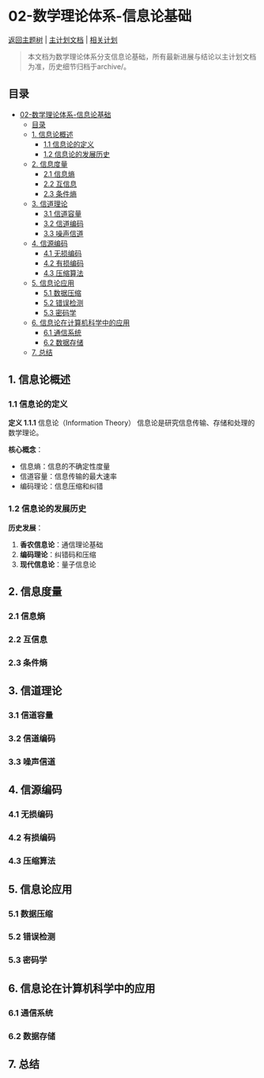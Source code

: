 # 02-数学理论体系-信息论基础

[返回主题树](../00-主题树与内容索引.md) | [主计划文档](../00-形式化架构理论统一计划.md) | [相关计划](../递归合并计划.md)

> 本文档为数学理论体系分支信息论基础，所有最新进展与结论以主计划文档为准，历史细节归档于archive/。

## 目录

- [02-数学理论体系-信息论基础](#02-数学理论体系-信息论基础)
  - [目录](#目录)
  - [1. 信息论概述](#1-信息论概述)
    - [1.1 信息论的定义](#11-信息论的定义)
    - [1.2 信息论的发展历史](#12-信息论的发展历史)
  - [2. 信息度量](#2-信息度量)
    - [2.1 信息熵](#21-信息熵)
    - [2.2 互信息](#22-互信息)
    - [2.3 条件熵](#23-条件熵)
  - [3. 信道理论](#3-信道理论)
    - [3.1 信道容量](#31-信道容量)
    - [3.2 信道编码](#32-信道编码)
    - [3.3 噪声信道](#33-噪声信道)
  - [4. 信源编码](#4-信源编码)
    - [4.1 无损编码](#41-无损编码)
    - [4.2 有损编码](#42-有损编码)
    - [4.3 压缩算法](#43-压缩算法)
  - [5. 信息论应用](#5-信息论应用)
    - [5.1 数据压缩](#51-数据压缩)
    - [5.2 错误检测](#52-错误检测)
    - [5.3 密码学](#53-密码学)
  - [6. 信息论在计算机科学中的应用](#6-信息论在计算机科学中的应用)
    - [6.1 通信系统](#61-通信系统)
    - [6.2 数据存储](#62-数据存储)
  - [7. 总结](#7-总结)

## 1. 信息论概述

### 1.1 信息论的定义

**定义 1.1.1** 信息论（Information Theory）
信息论是研究信息传输、存储和处理的数学理论。

**核心概念**：

- 信息熵：信息的不确定性度量
- 信道容量：信息传输的最大速率
- 编码理论：信息压缩和纠错

### 1.2 信息论的发展历史

**历史发展**：

1. **香农信息论**：通信理论基础
2. **编码理论**：纠错码和压缩
3. **现代信息论**：量子信息论

## 2. 信息度量

### 2.1 信息熵

### 2.2 互信息

### 2.3 条件熵

## 3. 信道理论

### 3.1 信道容量

### 3.2 信道编码

### 3.3 噪声信道

## 4. 信源编码

### 4.1 无损编码

### 4.2 有损编码

### 4.3 压缩算法

## 5. 信息论应用

### 5.1 数据压缩

### 5.2 错误检测

### 5.3 密码学

## 6. 信息论在计算机科学中的应用

### 6.1 通信系统

### 6.2 数据存储

## 7. 总结

